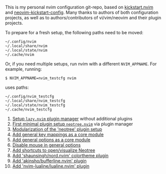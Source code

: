 This is my personal nvim configuration git-repo, based on [kickstart.nvim](https://github.com/nvim-lua/kickstart.nvim) and [neovim-kickstart-config](https://github.com/hendrikmi/neovim-kickstart-config).
Many thanks to authors of both configuration projects, as well as to authors/contributors of vi/vim/neovim and their plugin projects.

To prepare for a fresh setup, the following paths need to be moved:
```
~/.config/nvim
~/.local/share/nvim
~/.local/state/nvim
~/.cache/nvim
```

Or, if you need multiple setups, run nvim with a different `NVIM_APPNAME`.
For example, running:
```
$ NVIM_APPNAME=nvim_testcfg nvim
```
uses paths:
```
~/.config/nvim_testcfg
~/.local/share/nvim_testcfg
~/.local/state/nvim_testcfg
~/.cache/nvim_testcfg
```

1. [Setup `lazy.nvim` plugin manager](https://github.com/spog/nvim-config/commit/8dd861fa363fcc78ba62dfbe0628d3c1460b9984) without additional plugins
2. [First minimal plugin setup `neotree.nvim`](https://github.com/spog/nvim-config/commit/edd482dea9b3c15883e00f828892c9e2c30b3651) via plugin manager
3. [Modularization of the 'neotree' plugin setup](https://github.com/spog/nvim-config/commit/3a1cf7bdf81768f0d8cf7283b5426f973e3a400b)
4. [Add general key mappings as a core module](https://github.com/spog/nvim-config/commit/f558c79097b7ad00f84479ea55bdc6ba6f7293be)
5. [Add general options as a core module](https://github.com/spog/nvim-config/commit/372263f9d741cc6c5533d20d5094a6386e44f7a0)
6. [Disable mouse in general options](https://github.com/spog/nvim-config/commit/cd005c45acdeacf976c9202abff8ae6acf0d1c41)
7. [Add shortcuts to open/visualize Neotree](https://github.com/spog/nvim-config/commit/ed02897407ac8e0844c016e1ed7cd37b471c0702)
8. [Add 'shaunsingh/nord.nvim' colortheme plugin](https://github.com/spog/nvim-config/commit/35fd5e2e2d5c9ebfc5d9d1b8c03f80fb2420535c)
9. [Add 'akinsho/bufferline.nvim' plugin](https://github.com/spog/nvim-config/commit/95846b75a07f6e859fd8d3f6837c696cc85b89b1)
10. [Add 'nvim-lualine/lualine.nvim' plugin](https://github.com/spog/nvim-config/commit/04b8b18791374bc3e8ba59324b3b0d2bcaa02856)
